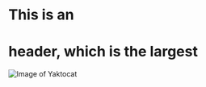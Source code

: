 # This is an <h1> header, which is the largest
![Image of Yaktocat](https://octodex.github.com/images/yaktocat.png)
